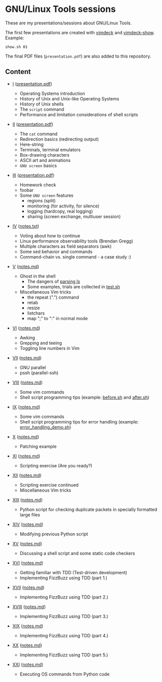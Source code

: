 # GNU/Linux Tools sessions
These are my presentations/sessions about GNU/Linux Tools.

The first few presentations are created with [vimdeck](https://github.com/tybenz/vimdeck) and
[vimdeck-show](https://github.com/aswna/vimdeck-show). Example:

    show.sh 01

The final PDF files (<code>presentation.pdf</code>) are also added to this repository.

## Content
  * [I](https://github.com/aswna/GNU-Linux-Tools-sessions/tree/master/01) ([presentation.pdf](https://github.com/aswna/GNU-Linux-Tools-sessions/blob/master/01/screenshots/presentation.pdf))
    - Operating Systems introduction
    - History of Unix and Unix-like Operating Systems
    - History of Unix shells
    - The <code>script</code> command
    - Performance and limitation considerations of shell scripts

  * [II](https://github.com/aswna/GNU-Linux-Tools-sessions/tree/master/02) ([presentation.pdf](https://github.com/aswna/GNU-Linux-Tools-sessions/blob/master/02/screenshots/presentation.pdf))
    - The <code>cat</code> command
    - Redirection basics (redirecting output)
    - Here-string
    - Terminals, terminal emulators
    - Box-drawing characters
    - ASCII art and animations
    - <code>GNU screen</code> basics

  * [III](https://github.com/aswna/GNU-Linux-Tools-sessions/tree/master/03) ([presentation.pdf](https://github.com/aswna/GNU-Linux-Tools-sessions/blob/master/03/screenshots/presentation.pdf))
    - Homework check
    - foobar
    - Some <code>GNU screen</code> features
      - regions (split)
      - monitoring (for activity, for silence)
      - logging (hardcopy, real logging)
      - sharing (screen exchange, multiuser session)

  * [IV](https://github.com/aswna/GNU-Linux-Tools-sessions/tree/master/04) ([notes.txt](https://github.com/aswna/GNU-Linux-Tools-sessions/blob/master/04/notes.txt))
    - Voting about how to continue
    - Linux performance observability tools (Brendan Gregg)
    - Multiple characters as field separators (awk)
    - Some sed behavior and commands
    - Command-chain vs. single command - a case study :)

  * [V](https://github.com/aswna/GNU-Linux-Tools-sessions/tree/master/05) ([notes.md](https://github.com/aswna/GNU-Linux-Tools-sessions/blob/master/05/notes.md))
    - Ghost in the shell
      - The dangers of [parsing ls](http://mywiki.wooledge.org/ParsingLs)
      - Some examples, trials are collected in [test.sh](https://github.com/aswna/GNU-Linux-Tools-sessions/blob/master/05/test.sh)
    - Miscellaneous Vim tricks
      - the repeat (".") command
      - retab
      - resize
      - listchars
      - map ";" to ":" in normal mode

  * [VI](https://github.com/aswna/GNU-Linux-Tools-sessions/tree/master/06) ([notes.md](https://github.com/aswna/GNU-Linux-Tools-sessions/blob/master/06/notes.md))
    - Awking
    - Grepping and teeing
    - Toggling line numbers in Vim

  * [VII](https://github.com/aswna/GNU-Linux-Tools-sessions/tree/master/07) ([notes.md](https://github.com/aswna/GNU-Linux-Tools-sessions/blob/master/07/notes.md))
    - GNU parallel
    - pssh (parallel-ssh)

  * [VIII](https://github.com/aswna/GNU-Linux-Tools-sessions/tree/master/08) ([notes.md](https://github.com/aswna/GNU-Linux-Tools-sessions/blob/master/08/notes.md))
    - Some vim commands
    - Shell script programming tips (example:
    [before.sh](https://github.com/aswna/GNU-Linux-Tools-sessions/blob/master/08/before.sh) and
    [after.sh](https://github.com/aswna/GNU-Linux-Tools-sessions/blob/master/08/after.sh))

  * [IX](https://github.com/aswna/GNU-Linux-Tools-sessions/tree/master/09) ([notes.md](https://github.com/aswna/GNU-Linux-Tools-sessions/blob/master/09/notes.md))
    - Some vim commands
    - Shell script programming tips for error handling (example:
    [error_handling_demo.sh](https://github.com/aswna/GNU-Linux-Tools-sessions/blob/master/09/error_handling_demo.sh))

  * [X](https://github.com/aswna/GNU-Linux-Tools-sessions/tree/master/10) ([notes.md](https://github.com/aswna/GNU-Linux-Tools-sessions/blob/master/10/notes.md))
    - Patching example

  * [XI](https://github.com/aswna/GNU-Linux-Tools-sessions/tree/master/11) ([notes.md](https://github.com/aswna/GNU-Linux-Tools-sessions/blob/master/11/notes.md))
    - Scripting exercise (Are you ready?)

  * [XII](https://github.com/aswna/GNU-Linux-Tools-sessions/tree/master/12) ([notes.md](https://github.com/aswna/GNU-Linux-Tools-sessions/blob/master/12/notes.md))
    - Scripting exercise continued
    - Miscellaneous Vim tricks

  * [XIII](https://github.com/aswna/GNU-Linux-Tools-sessions/tree/master/13) ([notes.md](https://github.com/aswna/GNU-Linux-Tools-sessions/blob/master/13/notes.md))
    - Python script for checking duplicate packets in specially formatted large files

  * [XIV](https://github.com/aswna/GNU-Linux-Tools-sessions/tree/master/14) ([notes.md](https://github.com/aswna/GNU-Linux-Tools-sessions/blob/master/14/notes.md))
    - Modifying previous Python script

  * [XV](https://github.com/aswna/GNU-Linux-Tools-sessions/tree/master/15) ([notes.md](https://github.com/aswna/GNU-Linux-Tools-sessions/blob/master/15/notes.md))
    - Discussing a shell script and some static code checkers

  * [XVI](https://github.com/aswna/GNU-Linux-Tools-sessions/tree/master/16) ([notes.md](https://github.com/aswna/GNU-Linux-Tools-sessions/blob/master/16/notes.md))
    - Getting familiar with TDD (Test-driven development)
    - Implementing FizzBuzz using TDD (part 1.)

  * [XVII](https://github.com/aswna/GNU-Linux-Tools-sessions/tree/master/17) ([notes.md](https://github.com/aswna/GNU-Linux-Tools-sessions/blob/master/17/notes.md))
    - Implementing FizzBuzz using TDD (part 2.)

  * [XVIII](https://github.com/aswna/GNU-Linux-Tools-sessions/tree/master/18) ([notes.md](https://github.com/aswna/GNU-Linux-Tools-sessions/blob/master/18/notes.md))
    - Implementing FizzBuzz using TDD (part 3.)

  * [XIX](https://github.com/aswna/GNU-Linux-Tools-sessions/tree/master/19) ([notes.md](https://github.com/aswna/GNU-Linux-Tools-sessions/blob/master/19/notes.md))
    - Implementing FizzBuzz using TDD (part 4.)

  * [XX](https://github.com/aswna/GNU-Linux-Tools-sessions/tree/master/20) ([notes.md](https://github.com/aswna/GNU-Linux-Tools-sessions/blob/master/20/notes.md))
    - Implementing FizzBuzz using TDD (part 5.)

  * [XXI](https://github.com/aswna/GNU-Linux-Tools-sessions/tree/master/21) ([notes.md](https://github.com/aswna/GNU-Linux-Tools-sessions/blob/master/21/notes.md))
    - Executing OS commands from Python code
